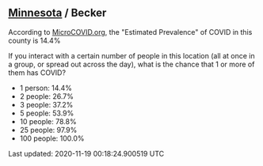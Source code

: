 
## [Minnesota](/united-states/minnesota) / Becker

According to [MicroCOVID.org](http://microcovid.org),
the "Estimated Prevalence" of COVID in this county is 14.4%

If you interact with a certain number of people in this location
(all at once in a group, or spread out across the day), what is the chance that
1 or more of them has COVID?

- 1 person: 14.4%
- 2 people: 26.7%
- 3 people: 37.2%
- 5 people: 53.9%
- 10 people: 78.8%
- 25 people: 97.9%
- 100 people: 100.0%

Last updated: 2020-11-19 00:18:24.900519 UTC
